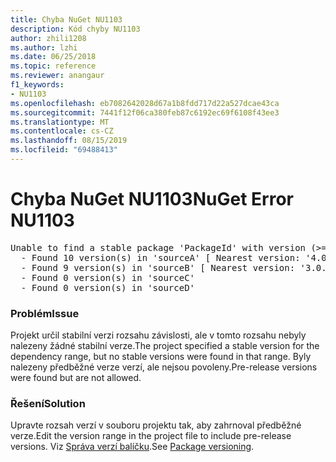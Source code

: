 ```yaml
---
title: Chyba NuGet NU1103
description: Kód chyby NU1103
author: zhili1208
ms.author: lzhi
ms.date: 06/25/2018
ms.topic: reference
ms.reviewer: anangaur
f1_keywords:
- NU1103
ms.openlocfilehash: eb7082642028d67a1b8fdd717d22a527dcae43ca
ms.sourcegitcommit: 7441f12f06ca380feb87c6192ec69f6108f43ee3
ms.translationtype: MT
ms.contentlocale: cs-CZ
ms.lasthandoff: 08/15/2019
ms.locfileid: "69488413"
---
```

# <a name="nuget-error-nu1103"></a><span data-ttu-id="067b4-103">Chyba NuGet NU1103</span><span class="sxs-lookup"><span data-stu-id="067b4-103">NuGet Error NU1103</span></span>

<pre>Unable to find a stable package 'PackageId' with version (>= 3.0.0)<br/>  - Found 10 version(s) in 'sourceA' [ Nearest version: '4.0.0-rc-2129' ]<br/>  - Found 9 version(s) in 'sourceB' [ Nearest version: '3.0.0-beta-00032' ]<br/>  - Found 0 version(s) in 'sourceC'<br/>  - Found 0 version(s) in 'sourceD'</pre>

### <a name="issue"></a><span data-ttu-id="067b4-104">Problém</span><span class="sxs-lookup"><span data-stu-id="067b4-104">Issue</span></span>
<span data-ttu-id="067b4-105">Projekt určil stabilní verzi rozsahu závislosti, ale v tomto rozsahu nebyly nalezeny žádné stabilní verze.</span><span class="sxs-lookup"><span data-stu-id="067b4-105">The project specified a stable version for the dependency range, but no stable versions were found in that range.</span></span> <span data-ttu-id="067b4-106">Byly nalezeny předběžné verze verzí, ale nejsou povoleny.</span><span class="sxs-lookup"><span data-stu-id="067b4-106">Pre-release versions were found but are not allowed.</span></span>

### <a name="solution"></a><span data-ttu-id="067b4-107">Řešení</span><span class="sxs-lookup"><span data-stu-id="067b4-107">Solution</span></span>
<span data-ttu-id="067b4-108">Upravte rozsah verzí v souboru projektu tak, aby zahrnoval předběžné verze.</span><span class="sxs-lookup"><span data-stu-id="067b4-108">Edit the version range in the project file to include pre-release versions.</span></span> <span data-ttu-id="067b4-109">Viz [Správa verzí balíčku](../../concepts/package-versioning.md).</span><span class="sxs-lookup"><span data-stu-id="067b4-109">See [Package versioning](../../concepts/package-versioning.md).</span></span>